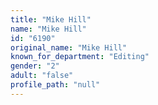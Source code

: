 ```yaml
---
title: "Mike Hill"
name: "Mike Hill"
id: "6190"
original_name: "Mike Hill"
known_for_department: "Editing"
gender: "2"
adult: "false"
profile_path: "null"
---
```

